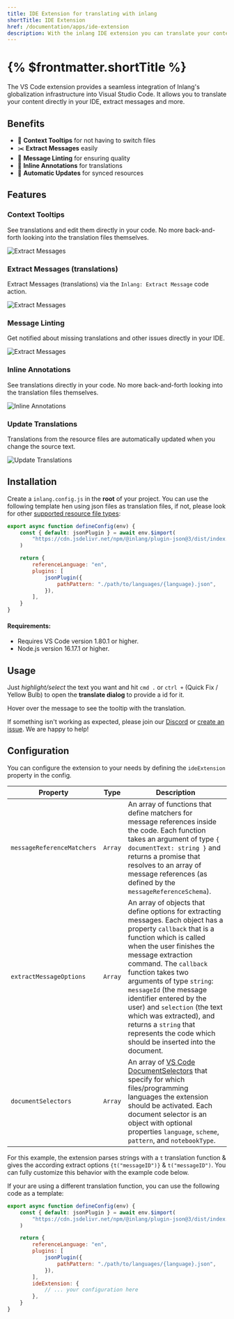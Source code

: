 ```yaml
---
title: IDE Extension for translating with inlang
shortTitle: IDE Extension
href: /documentation/apps/ide-extension
description: With the inlang IDE extension you can translate your content directly in your IDE and more.
---
```


# {% $frontmatter.shortTitle %}

The VS Code extension provides a seamless integration of Inlang's globalization infrastructure into Visual Studio Code. It allows you to translate your content directly in your IDE, extract messages and more.

## Benefits

- 💬 **Context Tooltips** for not having to switch files
- ✂️ **Extract Messages** easily
- 📝 **Message Linting** for ensuring quality
- 🔎 **Inline Annotations** for translations
- 🔁 **Automatic Updates** for synced resources

## Features

### Context Tooltips

See translations and edit them directly in your code. No more back-and-forth looking into the translation files themselves.

![Extract Messages](https://cdn.jsdelivr.net/gh/inlang/inlang/assets/ide-extension/tooltip.gif)

### Extract Messages (translations)

Extract Messages (translations) via the `Inlang: Extract Message` code action.

![Extract Messages](https://cdn.jsdelivr.net/gh/inlang/inlang/assets/ide-extension/extract.gif)

### Message Linting

Get notified about missing translations and other issues directly in your IDE.

![Extract Messages](https://cdn.jsdelivr.net/gh/inlang/inlang/assets/ide-extension/lint.gif)

### Inline Annotations

See translations directly in your code. No more back-and-forth looking into the translation files themselves.

![Inline Annotations](https://cdn.jsdelivr.net/gh/inlang/inlang/assets/ide-extension/inline.gif)

### Update Translations

Translations from the resource files are automatically updated when you change the source text.

![Update Translations](https://cdn.jsdelivr.net/gh/inlang/inlang/assets/ide-extension/update.gif)

## Installation

Create a `inlang.config.js` in the **root** of your project. You can use the following template hen using json files as translation files, if not, please look for other [supported resource file types](https://github.com/inlang/ecosystem#resources):

```js
export async function defineConfig(env) {
	const { default: jsonPlugin } = await env.$import(
		"https://cdn.jsdelivr.net/npm/@inlang/plugin-json@3/dist/index.js",
	)

	return {
		referenceLanguage: "en",
		plugins: [
			jsonPlugin({
				pathPattern: "./path/to/languages/{language}.json",
			}),
		],
	}
}
```

#### Requirements:

- Requires VS Code version 1.80.1 or higher.
- Node.js version 16.17.1 or higher.

## Usage

Just _highlight/select_ the text you want and hit `cmd .` or `ctrl +` (Quick Fix / Yellow Bulb) to open the **translate dialog** to provide a id for it.

Hover over the message to see the tooltip with the translation.

If something isn't working as expected, please join our [Discord](https://discord.gg/gdMPPWy57R) or [create an issue](https://github.com/inlang/inlang/issues/new/choose). We are happy to help!

## Configuration

You can configure the extension to your needs by defining the `ideExtension` property in the config.

| Property                   | Type    | Description                                                                                                                                                                                                                                                                                                                                                                                                                                                         |
| -------------------------- | ------- | ------------------------------------------------------------------------------------------------------------------------------------------------------------------------------------------------------------------------------------------------------------------------------------------------------------------------------------------------------------------------------------------------------------------------------------------------------------------- |
| `messageReferenceMatchers` | `Array` | An array of functions that define matchers for message references inside the code. Each function takes an argument of type `{ documentText: string }` and returns a promise that resolves to an array of message references (as defined by the `messageReferenceSchema`).                                                                                                                                                                                           |
| `extractMessageOptions`    | `Array` | An array of objects that define options for extracting messages. Each object has a property `callback` that is a function which is called when the user finishes the message extraction command. The `callback` function takes two arguments of type `string`: `messageId` (the message identifier entered by the user) and `selection` (the text which was extracted), and returns a `string` that represents the code which should be inserted into the document. |
| `documentSelectors`        | `Array` | An array of [VS Code DocumentSelectors](https://code.visualstudio.com/api/references/document-selector) that specify for which files/programming languages the extension should be activated. Each document selector is an object with optional properties `language`, `scheme`, `pattern`, and `notebookType`.                                                                                                                                                     |

For this example, the extension parses strings with a `t` translation function & gives the according extract options `{t("messageID")}` & `t("messageID")`.
You can fully customize this behavior with the example code below.

If your are using a different translation function, you can use the following code as a template:

```js
export async function defineConfig(env) {
	const { default: jsonPlugin } = await env.$import(
		"https://cdn.jsdelivr.net/npm/@inlang/plugin-json@3/dist/index.js",
	)

	return {
		referenceLanguage: "en",
		plugins: [
			jsonPlugin({
				pathPattern: "./path/to/languages/{language}.json",
			}),
		],
		ideExtension: {
			// ... your configuration here
		},
	}
}
```
